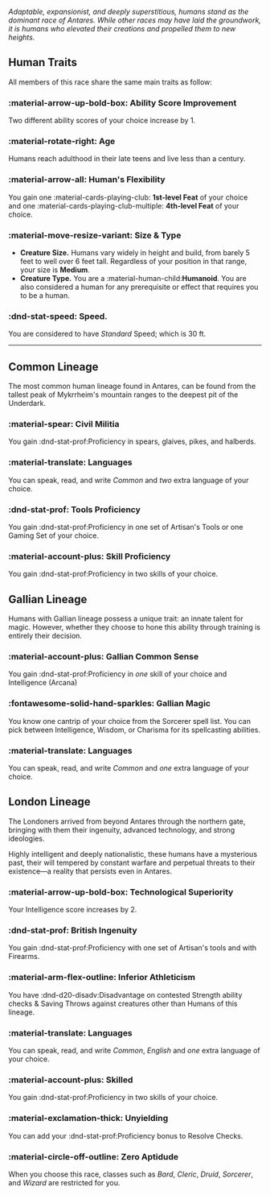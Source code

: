 *Adaptable, expansionist, and deeply superstitious, humans stand as the dominant race of Antares. While other races may have laid the groundwork, it is humans who elevated their creations and propelled them to new heights.*

## Human Traits
All members of this race share the same main traits as follow:

### :material-arrow-up-bold-box: Ability Score Improvement
Two different ability scores of your choice increase by 1.

### :material-rotate-right: Age
Humans reach adulthood in their late teens and live less than a century.

### :material-arrow-all: Human's Flexibility
You gain one :material-cards-playing-club: **1st-level Feat** of your choice and one :material-cards-playing-club-multiple: **4th-level Feat** of your choice. 

### :material-move-resize-variant: Size & Type
- **Creature Size.** Humans vary widely in height and build, from barely 5 feet to well over 6 feet tall. Regardless of your position in that range, your size is **Medium**.
- **Creature Type.** You are a :material-human-child:**Humanoid**. You are also considered a human for any prerequisite or effect that requires you to be a human.

### :dnd-stat-speed: Speed.
You are considered to have *Standard* Speed; which is 30 ft.

---

## Common Lineage

The most common human lineage found in Antares, can be found from the tallest peak of Mykrrheim's mountain ranges to the deepest pit of the Underdark.

### :material-spear: Civil Militia
You gain :dnd-stat-prof:Proficiency in spears, glaives, pikes, and halberds.

### :material-translate: Languages
You can speak, read, and write *Common* and *two* extra language of your choice.

### :dnd-stat-prof: Tools Proficiency
You gain :dnd-stat-prof:Proficiency in one set of Artisan's Tools or one Gaming Set of your choice.

### :material-account-plus: Skill Proficiency
You gain :dnd-stat-prof:Proficiency in two skills of your choice.

## Gallian Lineage

Humans with Gallian lineage possess a unique trait: an innate talent for magic. However, whether they choose to hone this ability through training is entirely their decision.

### :material-account-plus: Gallian Common Sense
You gain :dnd-stat-prof:Proficiency in *one* skill of your choice and Intelligence (Arcana)

### :fontawesome-solid-hand-sparkles: Gallian Magic
You know one cantrip of your choice from the Sorcerer spell list. You can pick between Intelligence, Wisdom, or Charisma for its spellcasting abilities.

### :material-translate: Languages
You can speak, read, and write *Common* and *one* extra language of your choice.

## London Lineage

The Londoners arrived from beyond Antares through the northern gate, bringing with them their ingenuity, advanced technology, and strong ideologies. 

Highly intelligent and deeply nationalistic, these humans have a mysterious past, their will tempered by constant warfare and perpetual threats to their existence—a reality that persists even in Antares.

### :material-arrow-up-bold-box: Technological Superiority
Your Intelligence score increases by 2. 

### :dnd-stat-prof: British Ingenuity
You gain :dnd-stat-prof:Proficiency with one set of Artisan's tools and with Firearms.

### :material-arm-flex-outline: Inferior Athleticism
You have :dnd-d20-disadv:Disadvantage on contested Strength ability checks & Saving Throws against creatures other than Humans of this lineage.

### :material-translate: Languages
You can speak, read, and write *Common*, *English* and *one* extra language of your choice.

### :material-account-plus: Skilled
You gain :dnd-stat-prof:Proficiency in two skills of your choice.

### :material-exclamation-thick: Unyielding 
You can add your :dnd-stat-prof:Proficiency bonus to Resolve Checks.

### :material-circle-off-outline: Zero Aptidude
When you choose this race, classes such as *Bard*, *Cleric*, *Druid*, *Sorcerer*, and *Wizard* are restricted for you.

